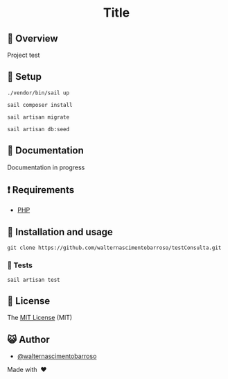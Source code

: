 <div align="center">

# Title

</div>

## :scroll: Overview

Project test

## :dvd: Setup

```
./vendor/bin/sail up

sail composer install

sail artisan migrate

sail artisan db:seed
```

## :blue_book: Documentation

Documentation in progress

## :exclamation: Requirements

-   [PHP](https://php.net/)

## :floppy_disk: Installation and usage

```
git clone https://github.com/walternascimentobarroso/testConsulta.git
```

### :rotating_light: Tests

```
sail artisan test
```

## :memo: License

The [MIT License]() (MIT)

## :smiley_cat: Author

-   [@walternascimentobarroso](https://walternascimentobarroso.github.io/)

Made with &nbsp;❤️&nbsp;
